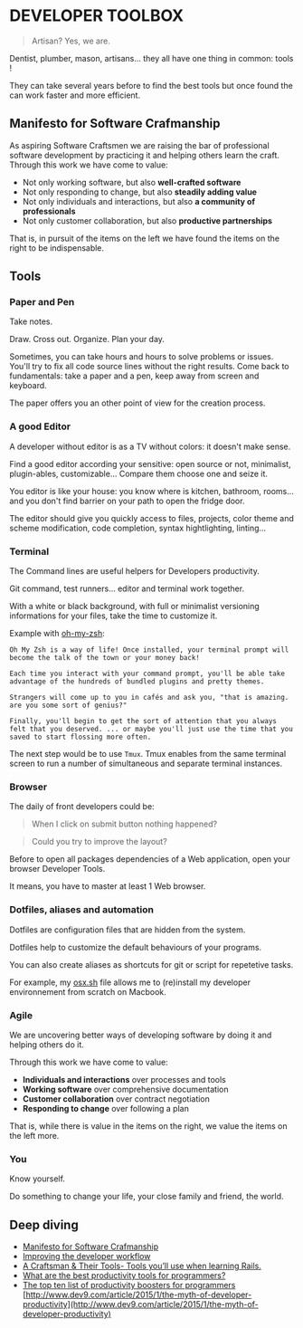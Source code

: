 # DEVELOPER TOOLBOX

> Artisan? Yes, we are.

Dentist, plumber, mason, artisans... they all have one thing in common: tools !

They can take several years before to find the best tools but once found the can work faster and more efficient.

## Manifesto for Software Crafmanship

As aspiring Software Craftsmen we are raising the bar of professional software development by practicing it and helping others learn the craft. Through this work we have come to value:

* Not only working software, but also **well-crafted software**
* Not only responding to change, but also **steadily adding value**
* Not only individuals and interactions, but also **a community of professionals**
* Not only customer collaboration, but also **productive partnerships**

That is, in pursuit of the items on the left we have found the items on the right to be indispensable.


## Tools

### Paper and Pen

Take notes.

Draw. Cross out. Organize. Plan your day.

Sometimes, you can take hours and hours to solve problems or issues. You'll try to fix all code source lines without the right results. Come back to fundamentals: take a paper and a pen, keep away from screen and keyboard.

The paper offers you an other point of view for the creation process.

### A good Editor

A developer without editor is as a TV without colors: it doesn't make sense.

Find a good editor according your sensitive: open source or not, minimalist, plugin-ables, customizable... Compare them choose one and seize it.

You editor is like your house: you know where is kitchen, bathroom, rooms... and you don't find barrier on your path to open the fridge door.

The editor should give you quickly access to files, projects, color theme and scheme modification, code completion, syntax hightlighting, linting...

### Terminal

The Command lines are useful helpers for Developers productivity.

Git command, test runners... editor and terminal work together.

With a white or black background, with full or minimalist versioning informations for your files, take the time to customize it.

Example with [oh-my-zsh](https://github.com/robbyrussell/oh-my-zsh):

```
Oh My Zsh is a way of life! Once installed, your terminal prompt will become the talk of the town or your money back!

Each time you interact with your command prompt, you'll be able take advantage of the hundreds of bundled plugins and pretty themes.

Strangers will come up to you in cafés and ask you, "that is amazing. are you some sort of genius?"

Finally, you'll begin to get the sort of attention that you always felt that you deserved. ... or maybe you'll just use the time that you saved to start flossing more often.
```

The next step would be to use `Tmux`. Tmux enables from the same terminal screen to run a number of simultaneous and separate terminal instances.

### Browser

The daily of front developers could be:

> When I click on submit button nothing happened?

> Could you try to improve the layout?

Before to open all packages dependencies of a Web application, open your browser Developer Tools.

It means, you have to master at least 1 Web browser.

### Dotfiles, aliases and automation

Dotfiles are configuration files that are hidden from the system.

Dotfiles help to customize the default behaviours of your programs.

You can also create aliases as shortcuts for git or script for repetetive tasks.

For example, my [osx.sh](https://github.com/92bondstreet/dotfiles/blob/master/osx.sh) file allows me to (re)install my developer environnement from scratch on Macbook.

### Agile

We are uncovering better ways of developing software by doing it and helping others do it.

Through this work we have come to value:

* **Individuals and interactions** over processes and tools
* **Working software** over comprehensive documentation
* **Customer collaboration** over contract negotiation
* **Responding to change** over following a plan

That is, while there is value in the items on the right, we value the items on the left more.


### You

Know yourself.

Do something to change your life, your close family and friend, the world.


## Deep diving

* [Manifesto for Software Crafmanship](http://manifesto.softwarecraftsmanship.org/)
* [Improving the developer workflow](https://medium.com/@thibmaekelbergh/improving-the-developer-workflow-25c42d174fbd)
* [A Craftsman & Their Tools- Tools you’ll use when learning Rails.](https://medium.com/@jessewaites/a-craftsman-their-tools-tools-youll-use-when-learning-rails-ac14ce2106e5)
* [What are the best productivity tools for programmers?](https://www.quora.com/What-are-the-best-productivity-tools-for-programmers)
* [The top ten list of productivity boosters for programmers	](http://www.activestate.com/blog/2010/03/top-ten-list-productivity-boosters-programmers)
[http://www.dev9.com/article/2015/1/the-myth-of-developer-productivity](http://www.dev9.com/article/2015/1/the-myth-of-developer-productivity)
